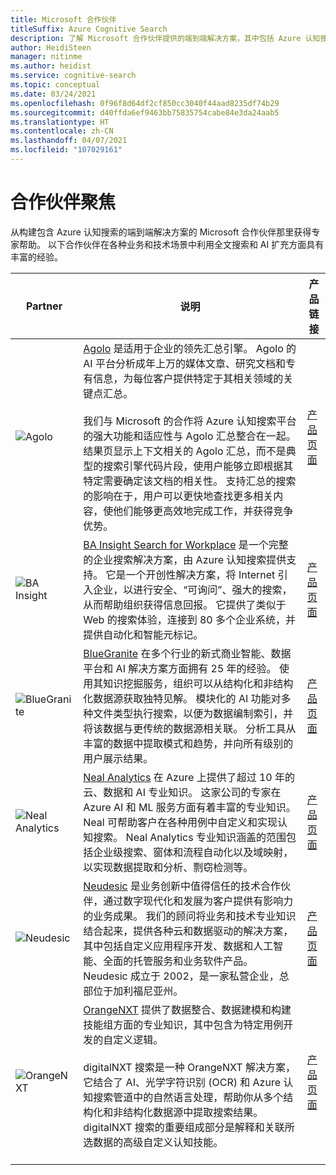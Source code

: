 ```yaml
---
title: Microsoft 合作伙伴
titleSuffix: Azure Cognitive Search
description: 了解 Microsoft 合作伙伴提供的端到端解决方案，其中包括 Azure 认知搜索。
author: HeidiSteen
manager: nitinme
ms.author: heidist
ms.service: cognitive-search
ms.topic: conceptual
ms.date: 03/24/2021
ms.openlocfilehash: 0f96f8d64df2cf850cc3040f44aad8235df74b29
ms.sourcegitcommit: d40ffda6ef9463bb75835754cabe84e3da24aab5
ms.translationtype: HT
ms.contentlocale: zh-CN
ms.lasthandoff: 04/07/2021
ms.locfileid: "107029161"
---
```

# <a name="partner-spotlight"></a>合作伙伴聚焦

从构建包含 Azure 认知搜索的端到端解决方案的 Microsoft 合作伙伴那里获得专家帮助。 以下合作伙伴在各种业务和技术场景中利用全文搜索和 AI 扩充方面具有丰富的经验。

| Partner | 说明 | 产品链接 |
|---------|-------------|----------------------|
| ![Agolo](media/resource-partners/agolo-logo.png "Agolo 公司徽标") | [Agolo](https://www.agolo.com) 是适用于企业的领先汇总引擎。 Agolo 的 AI 平台分析成年上万的媒体文章、研究文档和专有信息，为每位客户提供特定于其相关领域的关键点汇总。 </br></br>我们与 Microsoft 的合作将 Azure 认知搜索平台的强大功能和适应性与 Agolo 汇总整合在一起。 结果页显示上下文相关的 Agolo 汇总，而不是典型的搜索引擎代码片段，使用户能够立即根据其特定需要确定该文档的相关性。 支持汇总的搜索的影响在于，用户可以更快地查找更多相关内容，使他们能够更高效地完成工作，并获得竞争优势。 | [产品页面](https://www.agolo.com/microsoft-azure-cognitive-search ) |
| ![BA Insight](media/resource-partners/ba-insight-logo.png "BA Insights 公司徽标") | [BA Insight Search for Workplace](https://www.bainsight.com/azure-search/) 是一个完整的企业搜索解决方案，由 Azure 认知搜索提供支持。 它是一个开创性解决方案，将 Internet 引入企业，以进行安全、“可询问”、强大的搜索，从而帮助组织获得信息回报。 它提供了类似于 Web 的搜索体验，连接到 80 多个企业系统，并提供自动化和智能元标记。 | [产品页面](https://www.bainsight.com/azure-search/) |
| ![BlueGranite](media/resource-partners/blue-granite-full-color.png "Blue Granite 公司徽标") | [BlueGranite](https://www.bluegranite.com/) 在多个行业的新式商业智能、数据平台和 AI 解决方案方面拥有 25 年的经验。 使用其知识挖掘服务，组织可以从结构化和非结构化数据源获取独特见解。 模块化的 AI 功能对多种文件类型执行搜索，以便为数据编制索引，并将该数据与更传统的数据源相关联。 分析工具从丰富的数据中提取模式和趋势，并向所有级别的用户展示结果。 | [产品页面](https://www.bluegranite.com/knowledge-mining) |
| ![Neal Analytics](media/resource-partners/neal-analytics-logo.png "Neal Analytics 公司徽标") | [Neal Analytics](https://nealanalytics.com/) 在 Azure 上提供了超过 10 年的云、数据和 AI 专业知识。 这家公司的专家在 Azure AI 和 ML 服务方面有着丰富的专业知识。 Neal 可帮助客户在各种用例中自定义和实现认知搜索。 Neal Analytics 专业知识涵盖的范围包括企业级搜索、窗体和流程自动化以及域映射，以实现数据提取和分析、剽窃检测等。 | [产品页面](https://go.nealanalytics.com/cognitive-search)|
| ![Neudesic](media/resource-partners/neudesic-logo.png "Neudesic 公司徽标") | [Neudesic](https://www.neudesic.com/) 是业务创新中值得信任的技术合作伙伴，通过数字现代化和发展为客户提供有影响力的业务成果。 我们的顾问将业务和技术专业知识结合起来，提供各种云和数据驱动的解决方案，其中包括自定义应用程序开发、数据和人工智能、全面的托管服务和业务软件产品。 Neudesic 成立于 2002，是一家私营企业，总部位于加利福尼亚州。 | [产品页面](https://www.neudesic.com/services/digital-workplace/document-intelligence-platform-schedule-demo)|
| ![OrangeNXT](media/resource-partners/orangenxt-beldmerk-boven-160px.png "OrangeNXT 公司徽标") | [OrangeNXT](https://orangenxt.com/) 提供了数据整合、数据建模和构建技能组方面的专业知识，其中包含为特定用例开发的自定义逻辑。</br></br>digitalNXT 搜索是一种 OrangeNXT 解决方案，它结合了 AI、光学字符识别 (OCR) 和 Azure 认知搜索管道中的自然语言处理，帮助你从多个结构化和非结构化数据源中提取搜索结果。 digitalNXT 搜索的重要组成部分是解释和关联所选数据的高级自定义认知技能。</br></br>| [产品页面](https://orangenxt.com/solutions/digitalnxt/digitalnxt-search/)|